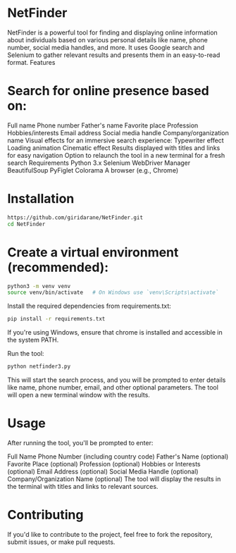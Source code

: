 # NetFinder
NetFinder is a powerful tool for finding and displaying online information about individuals based on various personal details like name, phone number, social media handles, and more. It uses Google search and Selenium to gather relevant results and presents them in an easy-to-read format.
Features
# Search for online presence based on:
Full name
Phone number
Father's name
Favorite place
Profession
Hobbies/interests
Email address
Social media handle
Company/organization name
Visual effects for an immersive search experience:
Typewriter effect
Loading animation
Cinematic effect
Results displayed with titles and links for easy navigation
Option to relaunch the tool in a new terminal for a fresh search
Requirements
Python 3.x
Selenium
WebDriver Manager
BeautifulSoup
PyFiglet
Colorama
A browser (e.g., Chrome)

# Installation
 ```bash
https://github.com/giridarane/NetFinder.git
cd NetFinder
```
# Create a virtual environment (recommended):

 ```bash
python3 -m venv venv
source venv/bin/activate   # On Windows use `venv\Scripts\activate`
```
Install the required dependencies from requirements.txt:

 ```bash
pip install -r requirements.txt
```
If you're using Windows, ensure that chrome is installed and accessible in the system PATH.


Run the tool:
 ```bash
python netfinder3.py
```
This will start the search process, and you will be prompted to enter details like name, phone number, email, and other optional parameters. The tool will open a new terminal window with the results.

# Usage

After running the tool, you'll be prompted to enter:

Full Name
Phone Number (including country code)
Father's Name (optional)
Favorite Place (optional)
Profession (optional)
Hobbies or Interests (optional)
Email Address (optional)
Social Media Handle (optional)
Company/Organization Name (optional)
The tool will display the results in the terminal with titles and links to relevant sources.


# Contributing
If you'd like to contribute to the project, feel free to fork the repository, submit issues, or make pull requests.



